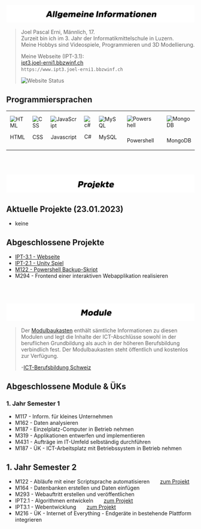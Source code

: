 ![Allgemein Bild](/Allgemein.png)
>Joel Pascal Erni, Männlich, 17. \
>Zurzeit bin ich im 3. Jahr der Informatikmittelschule in Luzern. \
>Meine Hobbys sind Videospiele, Programmieren und 3D Modellierung.
>
>
>
>Meine Webseite (IPT-3.1): \
>[ipt3.joel-erni1.bbzwinf.ch](https://ipt3.joel-erni1.bbzwinf.ch) \
>```https://www.ipt3.joel-erni1.bbzwinf.ch```
>
>![Website Status](https://img.shields.io/website?down_message=offline&label=Website%20Status&style=for-the-badge&up_message=online&url=https%3A%2F%2Fipt3.joel-erni1.bbzwinf.ch)  

## Programmiersprachen

<table>
	<tr>
    	    <td style="padding:10px;">
			  <img src="https://cdn.jsdelivr.net/gh/devicons/devicon/icons/html5/html5-original.svg" width="125" alt="HTML">  
		    <p align="center">HTML</p>
      	    </td>
            <td style="padding:10px">
            	<img src="https://cdn.jsdelivr.net/gh/devicons/devicon/icons/css3/css3-original.svg" width="125" alt="CSS">
		<p align="center">CSS</p>
            </td>
            <td style="padding:10px">
            	<img src="https://cdn.jsdelivr.net/gh/devicons/devicon/icons/javascript/javascript-original.svg" width="125" alt="JavaScript">
		<p align="center">Javascript</p>
            </td>
    	    <td style="padding:10px">
        	    <img src="https://cdn.jsdelivr.net/gh/devicons/devicon/icons/csharp/csharp-original.svg" width="100" alt="c#">
		    <p align="center">C#</p>
      	    </td>
            <td style="padding:10px">
            	<img src="https://cdn.jsdelivr.net/gh/devicons/devicon/icons/mysql/mysql-original-wordmark.svg" width="125" alt="MySQL">
		    <p align="center">MySQL</p>
            </td>
	    <td>
		<img src="https://upload.wikimedia.org/wikipedia/commons/2/2f/PowerShell_5.0_icon.png" width="125" alt="Powershell" style="margin: 10px">
		    <p align="center">Powershell</p>
	    </td>
	    <td>
		<img src="https://www.vectorlogo.zone/logos/mongodb/mongodb-icon.svg" width="125" alt="MongoDB" style="margin: 10px">
		    <p align="center">MongoDB</p>
   	    </td>
            <td>
            	<img src="https://cdn.jsdelivr.net/gh/devicons/devicon/icons/python/python-original.svg" width="125" alt="Python">
		<p align="center">Python</p>
            </td>
		<td style="padding:10px">
		    <img src="https://cdn.jsdelivr.net/gh/devicons/devicon/icons/php/php-original.svg" width="125" alt="PHP">
		    <p align="center">PHP</p>
      	    </td>
        </tr>
</table>


\
\
\
![Allgemein Bild](/Projekte.png)
## Aktuelle Projekte (23.01.2023)

- keine

## Abgeschlossene Projekte

 - [IPT-3.1 - Webseite](https://github.com/JoelErni/IPT3.1-Webseite)
 - [IPT-2.1 - Unity Spiel](https://github.com/JoelErni/IPT-2.1-Unity/tree/master)
 - [M122 - Powershell Backup-Skript](https://github.com/JoelErni/M122-Backup)
  - M294 - Frontend einer interaktiven Webapplikation realisieren

\
\
\
![Allgemein Bild](/Module.png)
>Der [Modulbaukasten](https://www.ict-berufsbildung.ch/services/modulbaukasten) enthält sämtliche Informationen zu diesen Modulen und legt die Inhalte der ICT-Abschlüsse sowohl in der beruflichen Grundbildung als auch in der höheren Berufsbildung verbindlich fest. Der Modulbaukasten steht öffentlich und kostenlos zur Verfügung.
>
> -[ICT-Berufsbildung Schweiz](https://www.ict-berufsbildung.ch/)
## Abgeschlossene Module & ÜKs
### 1. Jahr Semester 1

 -  M117 - Inform. für kleines Unternehmen
-   M162 - Daten analysieren
-   M187 - Einzelplatz-Computer in Betrieb nehmen
-   M319 - Applikationen entwerfen und implementieren
-   M431 - Aufträge im IT-Umfeld selbständig durchführen
-   M187 - ÜK - ICT-Arbeitsplatz mit Betriebssystem in Betrieb nehmen

## 1. Jahr Semester 2

 -  M122 - Abläufe mit einer Scriptsprache automatisieren&emsp;&emsp;[zum Projekt](https://github.com/JoelErni/M122-Backup)
-   M164 - Datenbanken erstellen und Daten einfügen
-   M293 - Webauftritt erstellen und veröffentlichen
-   IPT2.1 - Algorithmen entwickeln&emsp;&emsp;[zum Projekt](https://github.com/JoelErni/IPT-2.1-Unity/tree/master)
-   IPT3.1 - Webentwicklung&emsp;&emsp;[zum Projekt](https://github.com/JoelErni/IPT3.1-Webseite)
-   M216 - ÜK - Internet of Everything - Endgeräte in bestehende Plattform integrieren

